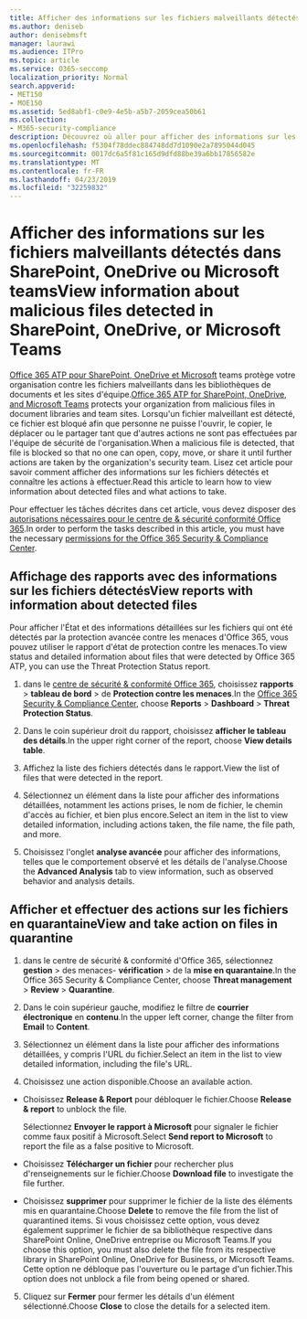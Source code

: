 ```yaml
---
title: Afficher des informations sur les fichiers malveillants détectés dans SharePoint, OneDrive ou Microsoft teams
ms.author: deniseb
author: denisebmsft
manager: laurawi
ms.audience: ITPro
ms.topic: article
ms.service: O365-seccomp
localization_priority: Normal
search.appverid:
- MET150
- MOE150
ms.assetid: 5ed8abf1-c0e9-4e5b-a5b7-2059cea50b61
ms.collection:
- M365-security-compliance
description: Découvrez où aller pour afficher des informations sur les fichiers malveillants détectés dans SharePoint, OneDrive ou teams et comment effectuer des actions sur ces fichiers.
ms.openlocfilehash: f5304f78ddec884748dd7d1090e2a7895044d045
ms.sourcegitcommit: 0017dc6a5f81c165d9dfd88be39a6bb17856582e
ms.translationtype: MT
ms.contentlocale: fr-FR
ms.lasthandoff: 04/23/2019
ms.locfileid: "32259832"
---
```

# <a name="view-information-about-malicious-files-detected-in-sharepoint-onedrive-or-microsoft-teams"></a><span data-ttu-id="222ac-103">Afficher des informations sur les fichiers malveillants détectés dans SharePoint, OneDrive ou Microsoft teams</span><span class="sxs-lookup"><span data-stu-id="222ac-103">View information about malicious files detected in SharePoint, OneDrive, or Microsoft Teams</span></span>

<span data-ttu-id="222ac-104">[Office 365 ATP pour SharePoint, OneDrive et Microsoft](atp-for-spo-odb-and-teams.md) teams protège votre organisation contre les fichiers malveillants dans les bibliothèques de documents et les sites d'équipe.</span><span class="sxs-lookup"><span data-stu-id="222ac-104">[Office 365 ATP for SharePoint, OneDrive, and Microsoft Teams](atp-for-spo-odb-and-teams.md) protects your organization from malicious files in document libraries and team sites.</span></span> <span data-ttu-id="222ac-105">Lorsqu'un fichier malveillant est détecté, ce fichier est bloqué afin que personne ne puisse l'ouvrir, le copier, le déplacer ou le partager tant que d'autres actions ne sont pas effectuées par l'équipe de sécurité de l'organisation.</span><span class="sxs-lookup"><span data-stu-id="222ac-105">When a malicious file is detected, that file is blocked so that no one can open, copy, move, or share it until further actions are taken by the organization's security team.</span></span> <span data-ttu-id="222ac-106">Lisez cet article pour savoir comment afficher des informations sur les fichiers détectés et connaître les actions à effectuer.</span><span class="sxs-lookup"><span data-stu-id="222ac-106">Read this article to learn how to view information about detected files and what actions to take.</span></span> 

<span data-ttu-id="222ac-107">Pour effectuer les tâches décrites dans cet article, vous devez disposer des [autorisations nécessaires pour le centre de &amp; sécurité conformité Office 365](permissions-in-the-security-and-compliance-center.md).</span><span class="sxs-lookup"><span data-stu-id="222ac-107">In order to perform the tasks described in this article, you must have the necessary [permissions for the Office 365 Security &amp; Compliance Center](permissions-in-the-security-and-compliance-center.md).</span></span> 
  
## <a name="view-reports-with-information-about-detected-files"></a><span data-ttu-id="222ac-108">Affichage des rapports avec des informations sur les fichiers détectés</span><span class="sxs-lookup"><span data-stu-id="222ac-108">View reports with information about detected files</span></span>

<span data-ttu-id="222ac-109">Pour afficher l'État et des informations détaillées sur les fichiers qui ont été détectés par la protection avancée contre les menaces d'Office 365, vous pouvez utiliser le rapport d'état de protection contre les menaces.</span><span class="sxs-lookup"><span data-stu-id="222ac-109">To view status and detailed information about files that were detected by Office 365 ATP, you can use the Threat Protection Status report.</span></span>
  
1. <span data-ttu-id="222ac-110">dans le [centre de sécurité &amp; conformité Office 365](https://protection.office.com), choisissez **rapports** \> **tableau de bord** \> de **Protection contre les menaces**.</span><span class="sxs-lookup"><span data-stu-id="222ac-110">In the [Office 365 Security &amp; Compliance Center](https://protection.office.com), choose **Reports** \> **Dashboard** \> **Threat Protection Status**.</span></span>
    
2. <span data-ttu-id="222ac-111">Dans le coin supérieur droit du rapport, choisissez **afficher le tableau des détails**.</span><span class="sxs-lookup"><span data-stu-id="222ac-111">In the upper right corner of the report, choose **View details table**.</span></span>
    
3. <span data-ttu-id="222ac-112">Affichez la liste des fichiers détectés dans le rapport.</span><span class="sxs-lookup"><span data-stu-id="222ac-112">View the list of files that were detected in the report.</span></span>
    
4. <span data-ttu-id="222ac-113">Sélectionnez un élément dans la liste pour afficher des informations détaillées, notamment les actions prises, le nom de fichier, le chemin d'accès au fichier, et bien plus encore.</span><span class="sxs-lookup"><span data-stu-id="222ac-113">Select an item in the list to view detailed information, including actions taken, the file name, the file path, and more.</span></span>
    
5. <span data-ttu-id="222ac-114">Choisissez l'onglet **analyse avancée** pour afficher des informations, telles que le comportement observé et les détails de l'analyse.</span><span class="sxs-lookup"><span data-stu-id="222ac-114">Choose the **Advanced Analysis** tab to view information, such as observed behavior and analysis details.</span></span> 
  
## <a name="view-and-take-action-on-files-in-quarantine"></a><span data-ttu-id="222ac-115">Afficher et effectuer des actions sur les fichiers en quarantaine</span><span class="sxs-lookup"><span data-stu-id="222ac-115">View and take action on files in quarantine</span></span>

1. <span data-ttu-id="222ac-116">dans le centre de sécurité &amp; conformité d'Office 365, sélectionnez **gestion** \> des menaces- **vérification** \> de la **mise en quarantaine**.</span><span class="sxs-lookup"><span data-stu-id="222ac-116">In the Office 365 Security &amp; Compliance Center, choose **Threat management** \> **Review** \> **Quarantine**.</span></span>
    
2. <span data-ttu-id="222ac-117">Dans le coin supérieur gauche, modifiez le filtre de **courrier électronique** en **contenu**.</span><span class="sxs-lookup"><span data-stu-id="222ac-117">In the upper left corner, change the filter from **Email** to **Content**.</span></span>
    
3. <span data-ttu-id="222ac-118">Sélectionnez un élément dans la liste pour afficher des informations détaillées, y compris l'URL du fichier.</span><span class="sxs-lookup"><span data-stu-id="222ac-118">Select an item in the list to view detailed information, including the file's URL.</span></span>
    
4. <span data-ttu-id="222ac-119">Choisissez une action disponible.</span><span class="sxs-lookup"><span data-stu-id="222ac-119">Choose an available action.</span></span>
    
  - <span data-ttu-id="222ac-120">Choisissez **Release &amp; Report** pour débloquer le fichier.</span><span class="sxs-lookup"><span data-stu-id="222ac-120">Choose **Release &amp; report** to unblock the file.</span></span> 
    
    <span data-ttu-id="222ac-121">Sélectionnez **Envoyer le rapport à Microsoft** pour signaler le fichier comme faux positif à Microsoft.</span><span class="sxs-lookup"><span data-stu-id="222ac-121">Select **Send report to Microsoft** to report the file as a false positive to Microsoft.</span></span> 
    
  - <span data-ttu-id="222ac-122">Choisissez **Télécharger un fichier** pour rechercher plus d'renseignements sur le fichier.</span><span class="sxs-lookup"><span data-stu-id="222ac-122">Choose **Download file** to investigate the file further.</span></span> 
    
  - <span data-ttu-id="222ac-123">Choisissez **supprimer** pour supprimer le fichier de la liste des éléments mis en quarantaine.</span><span class="sxs-lookup"><span data-stu-id="222ac-123">Choose **Delete** to remove the file from the list of quarantined items.</span></span> <span data-ttu-id="222ac-124">Si vous choisissez cette option, vous devez également supprimer le fichier de sa bibliothèque respective dans SharePoint Online, OneDrive entreprise ou Microsoft Teams.</span><span class="sxs-lookup"><span data-stu-id="222ac-124">If you choose this option, you must also delete the file from its respective library in SharePoint Online, OneDrive for Business, or Microsoft Teams.</span></span> <span data-ttu-id="222ac-125">Cette option ne débloque pas l'ouverture ou le partage d'un fichier.</span><span class="sxs-lookup"><span data-stu-id="222ac-125">This option does not unblock a file from being opened or shared.</span></span> 
    
5. <span data-ttu-id="222ac-126">Cliquez sur **Fermer** pour fermer les détails d'un élément sélectionné.</span><span class="sxs-lookup"><span data-stu-id="222ac-126">Choose **Close** to close the details for a selected item.</span></span> 
  
  

